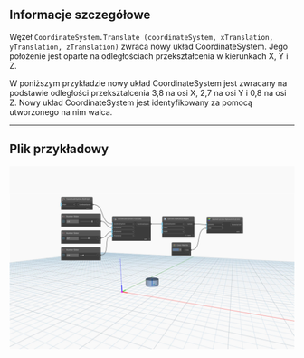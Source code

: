 <!--- Autodesk.DesignScript.Geometry.CoordinateSystem.Translate(coordinateSystem, xTranslation, yTranslation, zTranslation) --->
<!--- WC63DIVH2PMDYNEMXAKVSTWOLAWHKDASMASHVO3GK3SW7CAXFLDA --->
## Informacje szczegółowe
Węzeł `CoordinateSystem.Translate (coordinateSystem, xTranslation, yTranslation, zTranslation)` zwraca nowy układ CoordinateSystem. Jego położenie jest oparte na odległościach przekształcenia w kierunkach X, Y i Z.

W poniższym przykładzie nowy układ CoordinateSystem jest zwracany na podstawie odległości przekształcenia 3,8 na osi X, 2,7 na osi Y i 0,8 na osi Z. Nowy układ CoordinateSystem jest identyfikowany za pomocą utworzonego na nim walca.

___
## Plik przykładowy

![CoordinateSystem.Translate(coordinateSystem, xTranslation, yTranslation, zTranslation)](./WC63DIVH2PMDYNEMXAKVSTWOLAWHKDASMASHVO3GK3SW7CAXFLDA_img.jpg)
